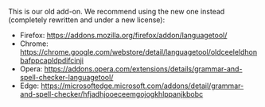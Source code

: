 
This is our old add-on. We recommend using the new one instead (completely rewritten and under a new license):

* Firefox: https://addons.mozilla.org/firefox/addon/languagetool/
* Chrome: https://chrome.google.com/webstore/detail/languagetool/oldceeleldhonbafppcapldpdifcinji
* Opera: https://addons.opera.com/extensions/details/grammar-and-spell-checker-languagetool/
* Edge: https://microsoftedge.microsoft.com/addons/detail/grammar-and-spell-checker/hfjadhjooeceemgojogkhlppanjkbobc
